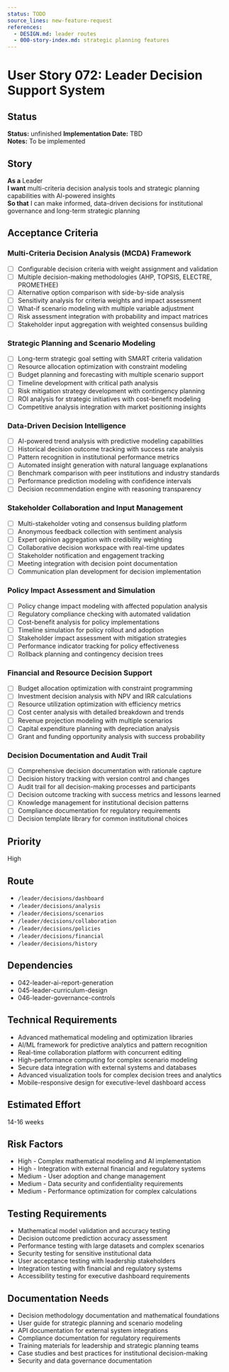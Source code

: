 ```yaml
---
status: TODO
source_lines: new-feature-request
references:
  - DESIGN.md: leader routes
  - 000-story-index.md: strategic planning features
---
```

# User Story 072: Leader Decision Support System

## Status
**Status:** unfinished
**Implementation Date:** TBD  
**Notes:** To be implemented

## Story
**As a** Leader  
**I want** multi-criteria decision analysis tools and strategic planning capabilities with AI-powered insights  
**So that** I can make informed, data-driven decisions for institutional governance and long-term strategic planning

## Acceptance Criteria

### Multi-Criteria Decision Analysis (MCDA) Framework
- [ ] Configurable decision criteria with weight assignment and validation
- [ ] Multiple decision-making methodologies (AHP, TOPSIS, ELECTRE, PROMETHEE)
- [ ] Alternative option comparison with side-by-side analysis
- [ ] Sensitivity analysis for criteria weights and impact assessment
- [ ] What-if scenario modeling with multiple variable adjustment
- [ ] Risk assessment integration with probability and impact matrices
- [ ] Stakeholder input aggregation with weighted consensus building

### Strategic Planning and Scenario Modeling
- [ ] Long-term strategic goal setting with SMART criteria validation
- [ ] Resource allocation optimization with constraint modeling
- [ ] Budget planning and forecasting with multiple scenario support
- [ ] Timeline development with critical path analysis
- [ ] Risk mitigation strategy development with contingency planning
- [ ] ROI analysis for strategic initiatives with cost-benefit modeling
- [ ] Competitive analysis integration with market positioning insights

### Data-Driven Decision Intelligence
- [ ] AI-powered trend analysis with predictive modeling capabilities
- [ ] Historical decision outcome tracking with success rate analysis
- [ ] Pattern recognition in institutional performance metrics
- [ ] Automated insight generation with natural language explanations
- [ ] Benchmark comparison with peer institutions and industry standards
- [ ] Performance prediction modeling with confidence intervals
- [ ] Decision recommendation engine with reasoning transparency

### Stakeholder Collaboration and Input Management
- [ ] Multi-stakeholder voting and consensus building platform
- [ ] Anonymous feedback collection with sentiment analysis
- [ ] Expert opinion aggregation with credibility weighting
- [ ] Collaborative decision workspace with real-time updates
- [ ] Stakeholder notification and engagement tracking
- [ ] Meeting integration with decision point documentation
- [ ] Communication plan development for decision implementation

### Policy Impact Assessment and Simulation
- [ ] Policy change impact modeling with affected population analysis
- [ ] Regulatory compliance checking with automated validation
- [ ] Cost-benefit analysis for policy implementations
- [ ] Timeline simulation for policy rollout and adoption
- [ ] Stakeholder impact assessment with mitigation strategies
- [ ] Performance indicator tracking for policy effectiveness
- [ ] Rollback planning and contingency decision trees

### Financial and Resource Decision Support
- [ ] Budget allocation optimization with constraint programming
- [ ] Investment decision analysis with NPV and IRR calculations
- [ ] Resource utilization optimization with efficiency metrics
- [ ] Cost center analysis with detailed breakdown and trends
- [ ] Revenue projection modeling with multiple scenarios
- [ ] Capital expenditure planning with depreciation analysis
- [ ] Grant and funding opportunity analysis with success probability

### Decision Documentation and Audit Trail
- [ ] Comprehensive decision documentation with rationale capture
- [ ] Decision history tracking with version control and changes
- [ ] Audit trail for all decision-making processes and participants
- [ ] Decision outcome tracking with success metrics and lessons learned
- [ ] Knowledge management for institutional decision patterns
- [ ] Compliance documentation for regulatory requirements
- [ ] Decision template library for common institutional choices

## Priority
High

## Route
- `/leader/decisions/dashboard`
- `/leader/decisions/analysis`
- `/leader/decisions/scenarios`
- `/leader/decisions/collaboration`
- `/leader/decisions/policies`
- `/leader/decisions/financial`
- `/leader/decisions/history`

## Dependencies
- 042-leader-ai-report-generation
- 045-leader-curriculum-design
- 046-leader-governance-controls

## Technical Requirements
- Advanced mathematical modeling and optimization libraries
- AI/ML framework for predictive analytics and pattern recognition
- Real-time collaboration platform with concurrent editing
- High-performance computing for complex scenario modeling
- Secure data integration with external systems and databases
- Advanced visualization tools for complex decision trees and analytics
- Mobile-responsive design for executive-level dashboard access

## Estimated Effort
14-16 weeks

## Risk Factors
- High - Complex mathematical modeling and AI implementation
- High - Integration with external financial and regulatory systems
- Medium - User adoption and change management
- Medium - Data security and confidentiality requirements
- Medium - Performance optimization for complex calculations

## Testing Requirements
- Mathematical model validation and accuracy testing
- Decision outcome prediction accuracy assessment
- Performance testing with large datasets and complex scenarios
- Security testing for sensitive institutional data
- User acceptance testing with leadership stakeholders
- Integration testing with financial and regulatory systems
- Accessibility testing for executive dashboard requirements

## Documentation Needs
- Decision methodology documentation and mathematical foundations
- User guide for strategic planning and scenario modeling
- API documentation for external system integrations
- Compliance documentation for regulatory requirements
- Training materials for leadership and strategic planning teams
- Case studies and best practices for institutional decision-making
- Security and data governance documentation

